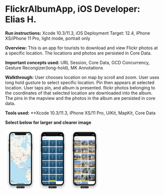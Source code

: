 # FlickrAlbumApp, iOS Developer: Elias H.

**Run instructions:** Xcode 10.3/11.3, iOS Deployment Target: 12.4, iPhone XS/iPhone 11 Pro, light mode, portrait only

**Overview:** 
This is an app for tourists to download and view Flickr photos at a specific location. The locations and photos are persisted in Core Data.

**Important concepts used:** 
URL Session, Core Data, GCD Concurrency, Gesture Recongizer(long-hold), MK Annotations

**Walkthrough:**
User chooses location on map by scroll and zoom. User uses long hold gusture to select specific location. Pin then appears at selected location. User taps pin, and album is presented. flickr photos belonging to the coordinates of that selected location are downloaded into the album. The pins in the mapview and the photos in the album are persisted in core data.

**Tools used:** 
**Xcode 10.3/11.3, iPhone XS/11 Pro, UIKit, MapKit, Core Data

**Select below for larger and clearer image**
<p float="left">
<img src = "Tourist/Images/ScreenShot1.png" width="100" height="200">
<img src = "Tourist/Images/ScreenShot2.png" width="100" height="200">
<img src = "Tourist/Images/ScreenShot3.png" width="100" height="200">
</p>
